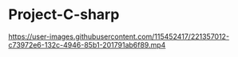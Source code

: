 # Project-C-sharp


https://user-images.githubusercontent.com/115452417/221357012-c73972e6-132c-4946-85b1-201791ab6f89.mp4
